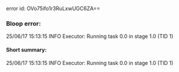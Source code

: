 error id: OVo75ifo1r3RuLxwUGC6ZA==
### Bloop error:

25/06/17 15:13:15 INFO Executor: Running task 0.0 in stage 1.0 (TID 1)
#### Short summary: 

25/06/17 15:13:15 INFO Executor: Running task 0.0 in stage 1.0 (TID 1)